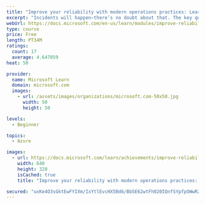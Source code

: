 ```yaml
---
title: "Improve your reliability with modern operations practices: Learning from failure"
excerpt: "Incidents will happen—there’s no doubt about that. The key question is whether you will treat them as a learning opportunity to make your operations practice better or just as a loss of time, money, and reputation. Learn the practice and the Azure tools that can help level up your operations practice by learning from failure."
webUrl: https://docs.microsoft.com/en-us/learn/modules/improve-reliability-failure/
type: course
price: Free
length: PT34M
ratings:
  count: 17
  average: 4.647059
heat: 50

provider:
  name: Microsoft Learn
  domain: microsoft.com
  images:
    - url: /assets/images/organizations/microsoft.com-50x50.jpg
      width: 50
      height: 50

levels:
  - Beginner

topics:
  - Azure

images:
  - url: https://docs.microsoft.com/learn/achievements/improve-reliability-failure-social.png
    width: 640
    height: 320
    isCached: true
    title: "Improve your reliability with modern operations practices: Learning from failure"

secured: "uxKe4O3sGktEwFYIXm/IxYtlEvcHX5Bd6/Bb5E62wtFh020IQnfSYpfpOWwR2arzWOrrUmfKHboI1/5HLNwoewxi3COqCtCrVHWMlBP+itxexGAKrlzdRcuL6rky7wACx/F3cRuS2UJoh1/bzZcrB99uWJ6s+LXQR7VAUzu3rOq4uWLHY8Ia4pC2dochs08MSkzaoYc/RHcJoZ3fHWi/E2cDoZsYTsogdpXnKl5bO14+TMDiF7udwccCzAkRvxXz1uLnCom/lfKrxhtBifqWdc5deVwz+LNW7aKsL9aBHOlZIHW/wft88npVogefYvHQ9bzA0T+v/ITbxfUpEfaQy6LsbZgNCu5lLjlahyg9V/pWgMFAyvQ/IfKLjHDtMsmcvAbV9utLjyA7TPyePDu5QQ==;DdNBRPSrY4aFvybSDropjQ=="
---
```


